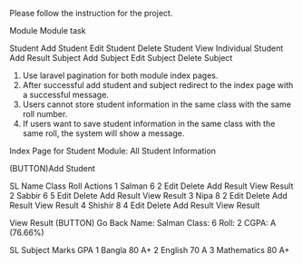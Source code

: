 Please follow the instruction for the project. 

Module              Module task 

Student 
                     Add Student
                     Edit Student
                     Delete Student
                     View Individual
                     Student Add Result 
Subject 
                     Add Subject
                     Edit Subject
                     Delete Subject 

1. Use laravel pagination for both module index pages. 
2. After successful add student and subject redirect to the index page with a successful message. 
3. Users cannot store student information in the same class with the same roll number. 
4. If users want to save student information in the same class with the same roll, the system will show a message. 

Index Page for Student Module: 
All Student Information 

(BUTTON)Add Student 

SL   Name    Class     Roll      Actions
1   Salman      6         2      Edit  Delete  Add Result  View Result 
2   Sabbir      6         5      Edit  Delete  Add Result  View Result 
3   Nipa        8         2      Edit  Delete  Add Result  View Result 
4   Shishir     8         4      Edit  Delete  Add Result  View Result 
 

View Result                     (BUTTON) Go Back 
Name: Salman              Class: 6 Roll: 2 CGPA: A (76.66%) 
 
SL  Subject    Marks  GPA 
1   Bangla      80     A+ 
2   English     70     A 
3  Mathematics  80     A+ 
 

 
 
